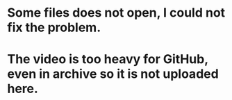 # Some files does not open, I could not fix the problem.
# The video is too heavy for GitHub, even in archive so it is not uploaded here.
